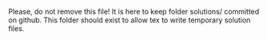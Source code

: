Please, do not remove this file!
It is here to keep folder solutions/ committed on github.
This folder should exist to allow tex to write temporary solution files.
